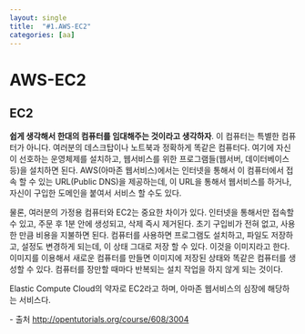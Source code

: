 ```yaml
---
layout: single
title:  "#1.AWS-EC2"
categories: [aa]
---
```

# AWS-EC2

## EC2

**쉽게 생각해서 한대의 컴퓨터를 임대해주는 것이라고 생각하자**. 이 컴퓨터는 특별한 컴퓨터가 아니다. 여러분의 데스크탑이나 노트북과 정확하게 똑같은 컴퓨터다. 여기에 자신이 선호하는 운영체제를 설치하고, 웹서비스를 위한 프로그램들(웹서버, 데이터베이스 등)을 설치하면 된다. AWS(아마존 웹서비스)에서는 인터넷을 통해서 이 컴퓨터에서 접속 할 수 있는 URL(Public DNS)을 제공하는데, 이 URL을 통해서 웹서비스를 하거나, 자신이 구입한 도메인을 붙여서 서비스 할 수도 있다.

물론, 여러분의 가정용 컴퓨터와 EC2는 중요한 차이가 있다. 인터넷을 통해서만 접속할 수 있고, 주문 후 1분 안에 생성되고, 삭제 즉시 제거된다. 초기 구입비가 전혀 없고, 사용한 만큼 비용을 지불하면 된다. 컴퓨터를 사용하면 프로그램도 설치하고, 파일도 저장하고, 설정도 변경하게 되는데, 이 상태 그대로 저장 할 수 있다. 이것을 이미지라고 한다. 이미지를 이용해서 새로운 컴퓨터를 만들면 이미지에 저장된 상태와 똑같은 컴퓨터를 생성할 수 있다. 컴퓨터를 장만할 때마다 반복되는 설치 작업을 하지 않게 되는 것이다.

Elastic Compute Cloud의 약자로 EC2라고 하며, 아마존 웹서비스의 심장에 해당하는 서비스다.

 

\- 출처 http://opentutorials.org/course/608/3004




